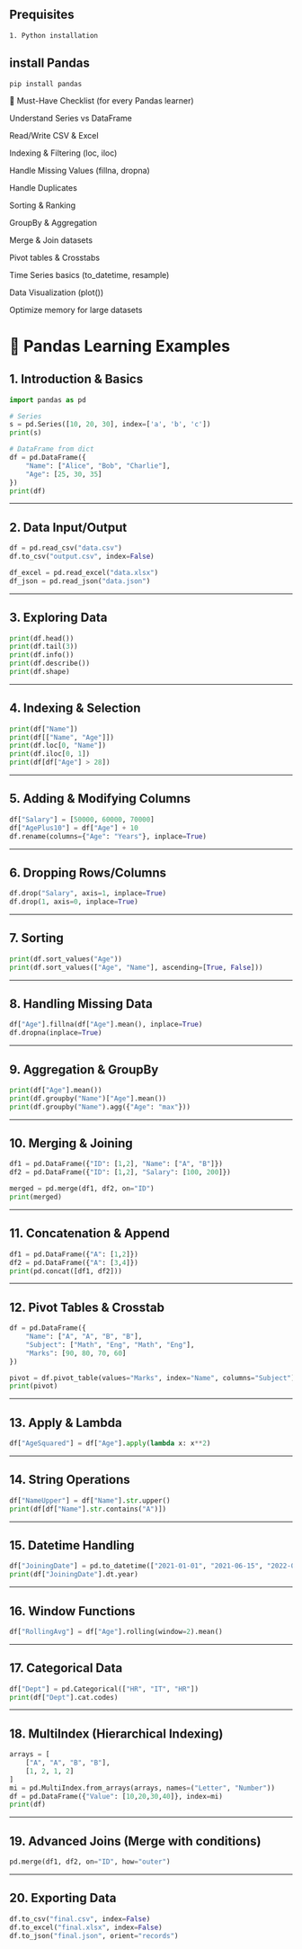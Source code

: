 ## Prequisites

    1. Python installation

## install Pandas

    pip install pandas


🎯 Must-Have Checklist (for every Pandas learner)

 Understand Series vs DataFrame

 Read/Write CSV & Excel

 Indexing & Filtering (loc, iloc)

 Handle Missing Values (fillna, dropna)

 Handle Duplicates

 Sorting & Ranking

 GroupBy & Aggregation

 Merge & Join datasets

 Pivot tables & Crosstabs

 Time Series basics (to_datetime, resample)

 Data Visualization (plot())

 Optimize memory for large datasets


# 📘 Pandas Learning Examples

## 1. **Introduction & Basics**
```python
import pandas as pd

# Series
s = pd.Series([10, 20, 30], index=['a', 'b', 'c'])
print(s)

# DataFrame from dict
df = pd.DataFrame({
    "Name": ["Alice", "Bob", "Charlie"],
    "Age": [25, 30, 35]
})
print(df)
```

---

## 2. **Data Input/Output**
```python
df = pd.read_csv("data.csv")
df.to_csv("output.csv", index=False)

df_excel = pd.read_excel("data.xlsx")
df_json = pd.read_json("data.json")
```

---

## 3. **Exploring Data**
```python
print(df.head())       
print(df.tail(3))      
print(df.info())       
print(df.describe())   
print(df.shape)        
```

---

## 4. **Indexing & Selection**
```python
print(df["Name"])                
print(df[["Name", "Age"]])       
print(df.loc[0, "Name"])         
print(df.iloc[0, 1])             
print(df[df["Age"] > 28])        
```

---

## 5. **Adding & Modifying Columns**
```python
df["Salary"] = [50000, 60000, 70000]   
df["AgePlus10"] = df["Age"] + 10       
df.rename(columns={"Age": "Years"}, inplace=True)
```

---

## 6. **Dropping Rows/Columns**
```python
df.drop("Salary", axis=1, inplace=True)  
df.drop(1, axis=0, inplace=True)         
```

---

## 7. **Sorting**
```python
print(df.sort_values("Age"))
print(df.sort_values(["Age", "Name"], ascending=[True, False]))
```

---

## 8. **Handling Missing Data**
```python
df["Age"].fillna(df["Age"].mean(), inplace=True)  
df.dropna(inplace=True)                           
```

---

## 9. **Aggregation & GroupBy**
```python
print(df["Age"].mean())
print(df.groupby("Name")["Age"].mean())
print(df.groupby("Name").agg({"Age": "max"}))
```

---

## 10. **Merging & Joining**
```python
df1 = pd.DataFrame({"ID": [1,2], "Name": ["A", "B"]})
df2 = pd.DataFrame({"ID": [1,2], "Salary": [100, 200]})

merged = pd.merge(df1, df2, on="ID")
print(merged)
```

---

## 11. **Concatenation & Append**
```python
df1 = pd.DataFrame({"A": [1,2]})
df2 = pd.DataFrame({"A": [3,4]})
print(pd.concat([df1, df2]))
```

---

## 12. **Pivot Tables & Crosstab**
```python
df = pd.DataFrame({
    "Name": ["A", "A", "B", "B"],
    "Subject": ["Math", "Eng", "Math", "Eng"],
    "Marks": [90, 80, 70, 60]
})

pivot = df.pivot_table(values="Marks", index="Name", columns="Subject")
print(pivot)
```

---

## 13. **Apply & Lambda**
```python
df["AgeSquared"] = df["Age"].apply(lambda x: x**2)
```

---

## 14. **String Operations**
```python
df["NameUpper"] = df["Name"].str.upper()
print(df[df["Name"].str.contains("A")])
```

---

## 15. **Datetime Handling**
```python
df["JoiningDate"] = pd.to_datetime(["2021-01-01", "2021-06-15", "2022-03-10"])
print(df["JoiningDate"].dt.year)
```

---

## 16. **Window Functions**
```python
df["RollingAvg"] = df["Age"].rolling(window=2).mean()
```

---

## 17. **Categorical Data**
```python
df["Dept"] = pd.Categorical(["HR", "IT", "HR"])
print(df["Dept"].cat.codes)  
```

---

## 18. **MultiIndex (Hierarchical Indexing)**
```python
arrays = [
    ["A", "A", "B", "B"],
    [1, 2, 1, 2]
]
mi = pd.MultiIndex.from_arrays(arrays, names=("Letter", "Number"))
df = pd.DataFrame({"Value": [10,20,30,40]}, index=mi)
print(df)
```

---

## 19. **Advanced Joins (Merge with conditions)**
```python
pd.merge(df1, df2, on="ID", how="outer")   
```

---

## 20. **Exporting Data**
```python
df.to_csv("final.csv", index=False)
df.to_excel("final.xlsx", index=False)
df.to_json("final.json", orient="records")
```
